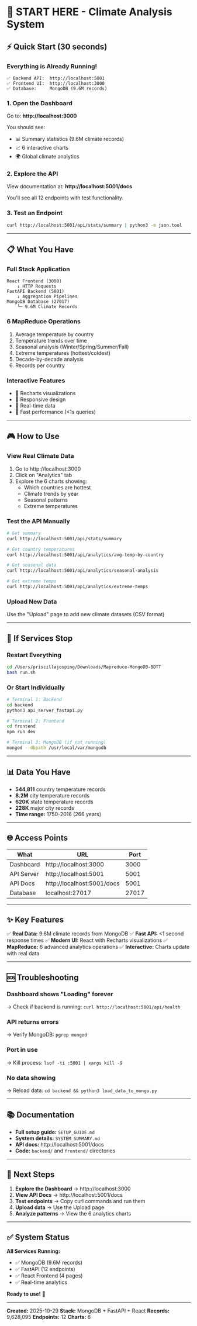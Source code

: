 # 🚀 START HERE - Climate Analysis System

## ⚡ Quick Start (30 seconds)

### Everything is Already Running!

```
✅ Backend API:  http://localhost:5001
✅ Frontend UI:  http://localhost:3000
✅ Database:     MongoDB (9.6M records)
```

### 1. Open the Dashboard
Go to: **http://localhost:3000**

You should see:
- 📊 Summary statistics (9.6M climate records)
- 📈 6 interactive charts
- 🌍 Global climate analytics

### 2. Explore the API
View documentation at: **http://localhost:5001/docs**

You'll see all 12 endpoints with test functionality.

### 3. Test an Endpoint
```bash
curl http://localhost:5001/api/stats/summary | python3 -m json.tool
```

---

## 📋 What You Have

### Full Stack Application
```
React Frontend (3000)
    ↓ HTTP Requests
FastAPI Backend (5001)
    ↓ Aggregation Pipelines
MongoDB Database (27017)
    └─ 9.6M Climate Records
```

### 6 MapReduce Operations
1. Average temperature by country
2. Temperature trends over time
3. Seasonal analysis (Winter/Spring/Summer/Fall)
4. Extreme temperatures (hottest/coldest)
5. Decade-by-decade analysis
6. Records per country

### Interactive Features
- 🎨 Recharts visualizations
- 📱 Responsive design
- 🔄 Real-time data
- 🚀 Fast performance (<1s queries)

---

## 🎮 How to Use

### View Real Climate Data
1. Go to http://localhost:3000
2. Click on "Analytics" tab
3. Explore the 6 charts showing:
   - Which countries are hottest
   - Climate trends by year
   - Seasonal patterns
   - Extreme temperatures

### Test the API Manually
```bash
# Get summary
curl http://localhost:5001/api/stats/summary

# Get country temperatures
curl http://localhost:5001/api/analytics/avg-temp-by-country

# Get seasonal data
curl http://localhost:5001/api/analytics/seasonal-analysis

# Get extreme temps
curl http://localhost:5001/api/analytics/extreme-temps
```

### Upload New Data
Use the "Upload" page to add new climate datasets (CSV format)

---

## 🔧 If Services Stop

### Restart Everything
```bash
cd /Users/priscillajosping/Downloads/Mapreduce-MongoDB-BDTT
bash run.sh
```

### Or Start Individually
```bash
# Terminal 1: Backend
cd backend
python3 api_server_fastapi.py

# Terminal 2: Frontend
cd frontend
npm run dev

# Terminal 3: MongoDB (if not running)
mongod --dbpath /usr/local/var/mongodb
```

---

## 📊 Data You Have

- **544,811** country temperature records
- **8.2M** city temperature records
- **620K** state temperature records
- **228K** major city records
- **Time range:** 1750-2016 (266 years)

---

## 🌐 Access Points

| What | URL | Port |
|------|-----|------|
| Dashboard | http://localhost:3000 | 3000 |
| API Server | http://localhost:5001 | 5001 |
| API Docs | http://localhost:5001/docs | 5001 |
| Database | localhost:27017 | 27017 |

---

## ✨ Key Features

✅ **Real Data:** 9.6M climate records from MongoDB
✅ **Fast API:** <1 second response times
✅ **Modern UI:** React with Recharts visualizations
✅ **MapReduce:** 6 advanced analytics operations
✅ **Interactive:** Charts update with real data

---

## 🆘 Troubleshooting

### Dashboard shows "Loading" forever
→ Check if backend is running: `curl http://localhost:5001/api/health`

### API returns errors
→ Verify MongoDB: `pgrep mongod`

### Port in use
→ Kill process: `lsof -ti :5001 | xargs kill -9`

### No data showing
→ Reload data: `cd backend && python3 load_data_to_mongo.py`

---

## 📚 Documentation

- **Full setup guide:** `SETUP_GUIDE.md`
- **System details:** `SYSTEM_SUMMARY.md`
- **API docs:** http://localhost:5001/docs
- **Code:** `backend/` and `frontend/` directories

---

## 🎯 Next Steps

1. **Explore the Dashboard** → http://localhost:3000
2. **View API Docs** → http://localhost:5001/docs
3. **Test endpoints** → Copy curl commands and run them
4. **Upload data** → Use the Upload page
5. **Analyze patterns** → View the 6 analytics charts

---

## ✅ System Status

**All Services Running:**
- ✅ MongoDB (9.6M records)
- ✅ FastAPI (12 endpoints)
- ✅ React Frontend (4 pages)
- ✅ Real-time analytics

**Ready to use!** 🚀

---

**Created:** 2025-10-29
**Stack:** MongoDB + FastAPI + React
**Records:** 9,628,095
**Endpoints:** 12
**Charts:** 6
